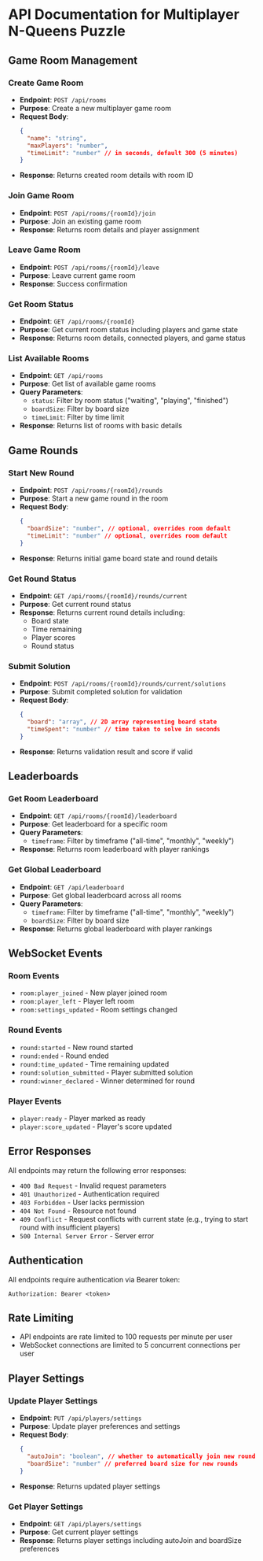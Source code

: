 # API Documentation for Multiplayer N-Queens Puzzle

## Game Room Management

### Create Game Room

- **Endpoint**: `POST /api/rooms`
- **Purpose**: Create a new multiplayer game room
- **Request Body**:
  ```json
  {
    "name": "string",
    "maxPlayers": "number",
    "timeLimit": "number" // in seconds, default 300 (5 minutes)
  }
  ```
- **Response**: Returns created room details with room ID

### Join Game Room

- **Endpoint**: `POST /api/rooms/{roomId}/join`
- **Purpose**: Join an existing game room
- **Response**: Returns room details and player assignment

### Leave Game Room

- **Endpoint**: `POST /api/rooms/{roomId}/leave`
- **Purpose**: Leave current game room
- **Response**: Success confirmation

### Get Room Status

- **Endpoint**: `GET /api/rooms/{roomId}`
- **Purpose**: Get current room status including players and game state
- **Response**: Returns room details, connected players, and game status

### List Available Rooms

- **Endpoint**: `GET /api/rooms`
- **Purpose**: Get list of available game rooms
- **Query Parameters**:
  - `status`: Filter by room status ("waiting", "playing", "finished")
  - `boardSize`: Filter by board size
  - `timeLimit`: Filter by time limit
- **Response**: Returns list of rooms with basic details

## Game Rounds

### Start New Round

- **Endpoint**: `POST /api/rooms/{roomId}/rounds`
- **Purpose**: Start a new game round in the room
- **Request Body**:
  ```json
  {
    "boardSize": "number", // optional, overrides room default
    "timeLimit": "number" // optional, overrides room default
  }
  ```
- **Response**: Returns initial game board state and round details

### Get Round Status

- **Endpoint**: `GET /api/rooms/{roomId}/rounds/current`
- **Purpose**: Get current round status
- **Response**: Returns current round details including:
  - Board state
  - Time remaining
  - Player scores
  - Round status

### Submit Solution

- **Endpoint**: `POST /api/rooms/{roomId}/rounds/current/solutions`
- **Purpose**: Submit completed solution for validation
- **Request Body**:
  ```json
  {
    "board": "array", // 2D array representing board state
    "timeSpent": "number" // time taken to solve in seconds
  }
  ```
- **Response**: Returns validation result and score if valid

## Leaderboards

### Get Room Leaderboard

- **Endpoint**: `GET /api/rooms/{roomId}/leaderboard`
- **Purpose**: Get leaderboard for a specific room
- **Query Parameters**:
  - `timeframe`: Filter by timeframe ("all-time", "monthly", "weekly")
- **Response**: Returns room leaderboard with player rankings

### Get Global Leaderboard

- **Endpoint**: `GET /api/leaderboard`
- **Purpose**: Get global leaderboard across all rooms
- **Query Parameters**:
  - `timeframe`: Filter by timeframe ("all-time", "monthly", "weekly")
  - `boardSize`: Filter by board size
- **Response**: Returns global leaderboard with player rankings

## WebSocket Events

### Room Events

- `room:player_joined` - New player joined room
- `room:player_left` - Player left room
- `room:settings_updated` - Room settings changed

### Round Events

- `round:started` - New round started
- `round:ended` - Round ended
- `round:time_updated` - Time remaining updated
- `round:solution_submitted` - Player submitted solution
- `round:winner_declared` - Winner determined for round

### Player Events

- `player:ready` - Player marked as ready
- `player:score_updated` - Player's score updated

## Error Responses

All endpoints may return the following error responses:

- `400 Bad Request` - Invalid request parameters
- `401 Unauthorized` - Authentication required
- `403 Forbidden` - User lacks permission
- `404 Not Found` - Resource not found
- `409 Conflict` - Request conflicts with current state (e.g., trying to start round with insufficient players)
- `500 Internal Server Error` - Server error

## Authentication

All endpoints require authentication via Bearer token:

```
Authorization: Bearer <token>
```

## Rate Limiting

- API endpoints are rate limited to 100 requests per minute per user
- WebSocket connections are limited to 5 concurrent connections per user

## Player Settings

### Update Player Settings

- **Endpoint**: `PUT /api/players/settings`
- **Purpose**: Update player preferences and settings
- **Request Body**:
  ```json
  {
    "autoJoin": "boolean", // whether to automatically join new rounds
    "boardSize": "number" // preferred board size for new rounds
  }
  ```
- **Response**: Returns updated player settings

### Get Player Settings

- **Endpoint**: `GET /api/players/settings`
- **Purpose**: Get current player settings
- **Response**: Returns player settings including autoJoin and boardSize preferences
